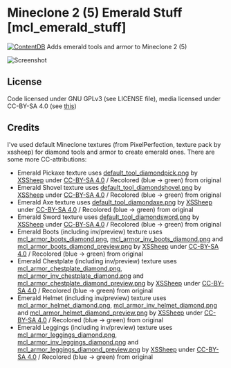 # Mineclone 2 (5) Emerald Stuff [mcl_emerald_stuff]
[![ContentDB](https://content.minetest.net/packages/rudzik8/mcl_emerald_stuff/shields/downloads/)](https://content.minetest.net/packages/rudzik8/mcl_emerald_stuff/)
 Adds emerald tools and armor to Mineclone 2 (5)

![Screenshot](https://content.minetest.net/uploads/e6ac80362a.png)

## License
 Code licensed under GNU GPLv3 (see LICENSE file), media licensed under CC-BY-SA 4.0 (see [this](https://creativecommons.org/licenses/by-sa/4.0/))
 
## Credits
 I've used default Mineclone textures (from PixelPerfection, texture pack by xssheep) for diamond tools and armor to create emerald ones. 
 There are some more CC-attributions:
 - Emerald Pickaxe texture uses [default_tool_diamondpick.png](https://git.minetest.land/MineClone2/MineClone2/src/branch/master/mods/ITEMS/mcl_tools/textures/default_tool_diamondpick.png) by [XSSheep](https://github.com/XSSheep) under [CC-BY-SA 4.0](https://creativecommons.org/licenses/by-sa/4.0/) / Recolored (blue -> green) from original
 - Emerald Shovel texture uses [default_tool_diamondshovel.png](https://git.minetest.land/MineClone2/MineClone2/src/branch/master/mods/ITEMS/mcl_tools/textures/default_tool_diamondshovel.png) by [XSSheep](https://github.com/XSSheep) under [CC-BY-SA 4.0](https://creativecommons.org/licenses/by-sa/4.0/) / Recolored (blue -> green) from original
 - Emerald Axe texture uses [default_tool_diamondaxe.png](https://git.minetest.land/MineClone2/MineClone2/src/branch/master/mods/ITEMS/mcl_tools/textures/default_tool_diamondaxe.png) by [XSSheep](https://github.com/XSSheep) under [CC-BY-SA 4.0](https://creativecommons.org/licenses/by-sa/4.0/) / Recolored (blue -> green) from original
 - Emerald Sword texture uses [default_tool_diamondsword.png](https://git.minetest.land/MineClone2/MineClone2/src/branch/master/mods/ITEMS/mcl_tools/textures/default_tool_diamondsword.png) by [XSSheep](https://github.com/XSSheep) under [CC-BY-SA 4.0](https://creativecommons.org/licenses/by-sa/4.0/) / Recolored (blue -> green) from original
 - Emerald Boots (including inv/preview) texture uses [mcl_armor_boots_diamond.png](https://git.minetest.land/MineClone2/MineClone2/src/branch/master/mods/ITEMS/mcl_armor/textures/mcl_armor_boots_diamond.png), [mcl_armor_inv_boots_diamond.png](https://git.minetest.land/MineClone2/MineClone2/src/branch/master/mods/ITEMS/mcl_armor/textures/mcl_armor_inv_boots_diamond.png) and [mcl_armor_boots_diamond_preview.png](https://git.minetest.land/MineClone2/MineClone2/src/branch/master/mods/ITEMS/mcl_armor/textures/mcl_armor_boots_diamond_preview.png) by [XSSheep](https://github.com/XSSheep) under [CC-BY-SA 4.0](https://creativecommons.org/licenses/by-sa/4.0/) / Recolored (blue -> green) from original
 - Emerald Chestplate (including inv/preview) texture uses [mcl_armor_chestplate_diamond.png](https://git.minetest.land/MineClone2/MineClone2/src/branch/master/mods/ITEMS/mcl_armor/textures/mcl_armor_chestplate_diamond.png), [mcl_armor_inv_chestplate_diamond.png](https://git.minetest.land/MineClone2/MineClone2/src/branch/master/mods/ITEMS/mcl_armor/textures/mcl_armor_inv_chestplate_diamond.png) and [mcl_armor_chestplate_diamond_preview.png](https://git.minetest.land/MineClone2/MineClone2/src/branch/master/mods/ITEMS/mcl_armor/textures/mcl_armor_chestplate_diamond_preview.png) by [XSSheep](https://github.com/XSSheep) under [CC-BY-SA 4.0](https://creativecommons.org/licenses/by-sa/4.0/) / Recolored (blue -> green) from original
 - Emerald Helmet (including inv/preview) texture uses [mcl_armor_helmet_diamond.png](https://git.minetest.land/MineClone2/MineClone2/src/branch/master/mods/ITEMS/mcl_armor/textures/mcl_armor_helmet_diamond.png), [mcl_armor_inv_helmet_diamond.png](https://git.minetest.land/MineClone2/MineClone2/src/branch/master/mods/ITEMS/mcl_armor/textures/mcl_armor_inv_helmet_diamond.png) and [mcl_armor_helmet_diamond_preview.png](https://git.minetest.land/MineClone2/MineClone2/src/branch/master/mods/ITEMS/mcl_armor/textures/mcl_armor_helmet_diamond_preview.png) by [XSSheep](https://github.com/XSSheep) under [CC-BY-SA 4.0](https://creativecommons.org/licenses/by-sa/4.0/) / Recolored (blue -> green) from original
 - Emerald Leggings (including inv/preview) texture uses [mcl_armor_leggings_diamond.png](https://git.minetest.land/MineClone2/MineClone2/src/branch/master/mods/ITEMS/mcl_armor/textures/mcl_armor_leggings_diamond.png), [mcl_armor_inv_leggings_diamond.png](https://git.minetest.land/MineClone2/MineClone2/src/branch/master/mods/ITEMS/mcl_armor/textures/mcl_armor_inv_leggings_diamond.png) and [mcl_armor_leggings_diamond_preview.png](https://git.minetest.land/MineClone2/MineClone2/src/branch/master/mods/ITEMS/mcl_armor/textures/mcl_armor_leggings_diamond_preview.png) by [XSSheep](https://github.com/XSSheep) under [CC-BY-SA 4.0](https://creativecommons.org/licenses/by-sa/4.0/) / Recolored (blue -> green) from original

